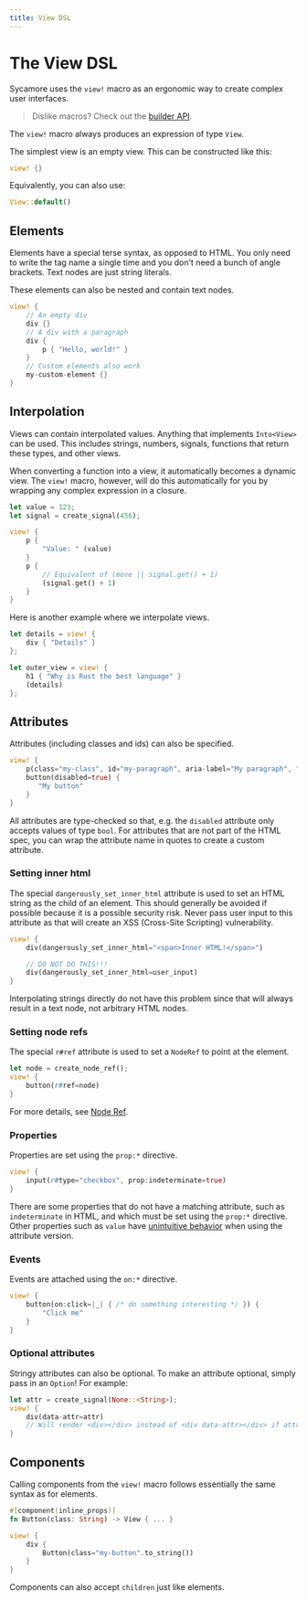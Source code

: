 ```yaml
---
title: View DSL
---
```


# The View DSL

Sycamore uses the `view!` macro as an ergonomic way to create complex user
interfaces.

> Dislike macros? Check out the [builder API](/book/guide/view-builder).

The `view!` macro always produces an expression of type `View`.

The simplest view is an empty view. This can be constructed like this:

```rust
view! {}
```

Equivalently, you can also use:

```rust
View::default()
```

## Elements

Elements have a special terse syntax, as opposed to HTML. You only need to write
the tag name a single time and you don't need a bunch of angle brackets. Text
nodes are just string literals.

These elements can also be nested and contain text nodes.

```rust
view! {
    // An empty div
    div {}
    // A div with a paragraph
    div {
        p { "Hello, world!" }
    }
    // Custom elements also work
    my-custom-element {}
}
```

## Interpolation

Views can contain interpolated values. Anything that implements `Into<View>` can
be used. This includes strings, numbers, signals, functions that return these
types, and other views.

When converting a function into a view, it automatically becomes a dynamic view.
The `view!` macro, however, will do this automatically for you by wrapping any
complex expression in a closure.

```rust
let value = 123;
let signal = create_signal(456);

view! {
    p {
        "Value: " (value)
    }
    p {
        // Equivalent of (move || signal.get() + 1)
        (signal.get() + 1)
    }
}
```

Here is another example where we interpolate views.

```rust
let details = view! {
    div { "Details" }
};

let outer_view = view! {
    h1 { "Why is Rust the best language" }
    (details)
};
```

## Attributes

Attributes (including classes and ids) can also be specified.

```rust
view! {
    p(class="my-class", id="my-paragraph", aria-label="My paragraph", "custom_attribute"="foo")
    button(disabled=true) {
       "My button"
    }
}
```

All attributes are type-checked so that, e.g. the `disabled` attribute only
accepts values of type `bool`. For attributes that are not part of the HTML
spec, you can wrap the attribute name in quotes to create a custom attribute.

### Setting inner html

The special `dangerously_set_inner_html` attribute is used to set an HTML string
as the child of an element. This should generally be avoided if possible because
it is a possible security risk. Never pass user input to this attribute as that
will create an XSS (Cross-Site Scripting) vulnerability.

```rust
view! {
    div(dangerously_set_inner_html="<span>Inner HTML!</span>")

    // DO NOT DO THIS!!!
    div(dangerously_set_inner_html=user_input)
}
```

Interpolating strings directly do not have this problem since that will always
result in a text node, not arbitrary HTML nodes.

### Setting node refs

The special `r#ref` attribute is used to set a `NodeRef` to point at the
element.

```rust
let node = create_node_ref();
view! {
    button(r#ref=node)
}
```

For more details, see [Node Ref](/book/guide/node-ref).

### Properties

Properties are set using the `prop:*` directive.

```rust
view! {
    input(r#type="checkbox", prop:indeterminate=true)
}
```

There are some properties that do not have a matching attribute, such as
`indeterminate` in HTML, and which must be set using the `prop:*` directive.
Other properties such as `value` have
[unintuitive behavior](https://stackoverflow.com/a/7986111/9443288) when using
the attribute version.

### Events

Events are attached using the `on:*` directive.

```rust
view! {
    button(on:click=|_| { /* do something interesting */ }) {
        "Click me"
    }
}
```

### Optional attributes

Stringy attributes can also be optional. To make an attribute optional, simply
pass in an `Option`! For example:

```rust
let attr = create_signal(None::<String>);
view! {
    div(data-attr=attr)
    // Will render <div></div> instead of <div data-attr></div> if attr is None.
}
```

## Components

Calling components from the `view!` macro follows essentially the same syntax as
for elements.

```rust
#[component(inline_props)]
fn Button(class: String) -> View { ... }

view! {
    div {
        Button(class="my-button".to_string())
    }
}
```

Components can also accept `children` just like elements.
